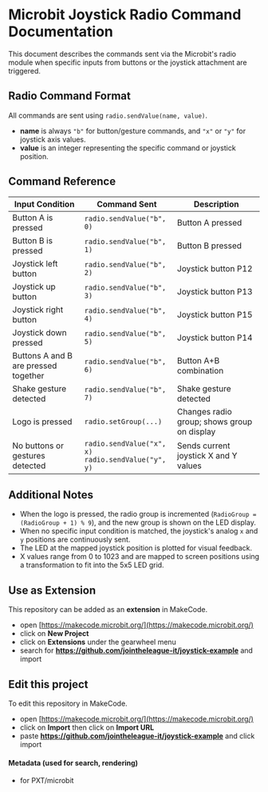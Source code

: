 
# Microbit Joystick Radio Command Documentation

This document describes the commands sent via the Microbit's radio module when specific inputs from buttons or the joystick attachment are triggered.

## Radio Command Format

All commands are sent using `radio.sendValue(name, value)`.

- **name** is always `"b"` for button/gesture commands, and `"x"` or `"y"` for joystick axis values.
- **value** is an integer representing the specific command or joystick position.

## Command Reference

| Input Condition                            | Command Sent         | Description                                  |
|-------------------------------------------|----------------------|----------------------------------------------|
| Button A is pressed                        | `radio.sendValue("b", 0)` | Button A pressed                           |
| Button B is pressed                        | `radio.sendValue("b", 1)` | Button B pressed                           |
| Joystick left button                       | `radio.sendValue("b", 2)` | Joystick button P12                         |
| Joystick up button                         | `radio.sendValue("b", 3)` | Joystick button P13                         |
| Joystick right button                      | `radio.sendValue("b", 4)` | Joystick button P15                         |
| Joystick down pressed                      | `radio.sendValue("b", 5)` | Joystick button P14                         |
| Buttons A and B are pressed together       | `radio.sendValue("b", 6)` | Button A+B combination                      |
| Shake gesture detected                     | `radio.sendValue("b", 7)` | Shake gesture detected                      |
| Logo is pressed                            | `radio.setGroup(...)`     | Changes radio group; shows group on display |
| No buttons or gestures detected            | `radio.sendValue("x", x)`<br>`radio.sendValue("y", y)` | Sends current joystick X and Y values |

## Additional Notes

- When the logo is pressed, the radio group is incremented (`RadioGroup = (RadioGroup + 1) % 9`), and the new group is shown on the LED display.
- When no specific input condition is matched, the joystick's analog `x` and `y` positions are continuously sent.
- The LED at the mapped joystick position is plotted for visual feedback.
- X values range from 0 to 1023 and are mapped to screen positions using a transformation to fit into the 5x5 LED grid.

## Use as Extension

This repository can be added as an **extension** in MakeCode.

* open [https://makecode.microbit.org/](https://makecode.microbit.org/)
* click on **New Project**
* click on **Extensions** under the gearwheel menu
* search for **https://github.com/jointheleague-it/joystick-example** and import

## Edit this project

To edit this repository in MakeCode.

* open [https://makecode.microbit.org/](https://makecode.microbit.org/)
* click on **Import** then click on **Import URL**
* paste **https://github.com/jointheleague-it/joystick-example** and click import

#### Metadata (used for search, rendering)

* for PXT/microbit
<script src="https://makecode.com/gh-pages-embed.js"></script><script>makeCodeRender("{{ site.makecode.home_url }}", "{{ site.github.owner_name }}/{{ site.github.repository_name }}");</script>
